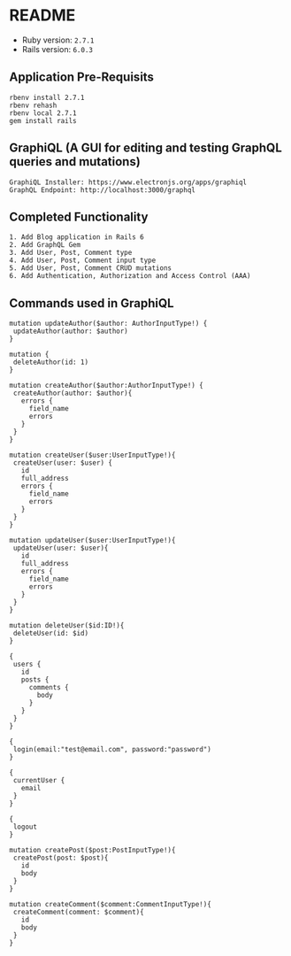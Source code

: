 # README

* Ruby version: `2.7.1`
* Rails version: `6.0.3`

<h2>Application Pre-Requisits</h2>

```
rbenv install 2.7.1
rbenv rehash
rbenv local 2.7.1
gem install rails
```

<h2>GraphiQL (A GUI for editing and testing GraphQL queries and mutations)</h2>

```
GraphiQL Installer: https://www.electronjs.org/apps/graphiql
GraphQL Endpoint: http://localhost:3000/graphql
```

<h2>Completed Functionality</h2>

```
1. Add Blog application in Rails 6
2. Add GraphQL Gem
3. Add User, Post, Comment type
4. Add User, Post, Comment input type
5. Add User, Post, Comment CRUD mutations
6. Add Authentication, Authorization and Access Control (AAA)
```

<h2>Commands used in GraphiQL</h2>

```
mutation updateAuthor($author: AuthorInputType!) {
 updateAuthor(author: $author)
}

mutation {
 deleteAuthor(id: 1)
}

mutation createAuthor($author:AuthorInputType!) {
 createAuthor(author: $author){
   errors {
     field_name
     errors
   }
 }
}

mutation createUser($user:UserInputType!){
 createUser(user: $user) {
   id
   full_address
   errors {
     field_name
     errors
   }
 }
}

mutation updateUser($user:UserInputType!){
 updateUser(user: $user){
   id
   full_address
   errors {
     field_name
     errors
   }
 }
}

mutation deleteUser($id:ID!){
 deleteUser(id: $id)
}

{
 users {
   id
   posts {
     comments {
       body
     }
   }
 }
}

{
 login(email:"test@email.com", password:"password")
}

{
 currentUser {
   email
 }
}

{
 logout
}

mutation createPost($post:PostInputType!){
 createPost(post: $post){
   id
   body
 }
}

mutation createComment($comment:CommentInputType!){
 createComment(comment: $comment){
   id
   body
 }
}
```
